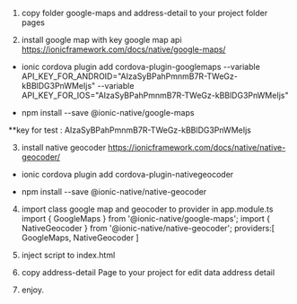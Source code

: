 1. copy folder google-maps and address-detail to your project folder pages

2. install google map with key google map api
https://ionicframework.com/docs/native/google-maps/

- ionic cordova plugin add cordova-plugin-googlemaps --variable API_KEY_FOR_ANDROID="AIzaSyBPahPmnmB7R-TWeGz-kBBlDG3PnWMeIjs" --variable API_KEY_FOR_IOS="AIzaSyBPahPmnmB7R-TWeGz-kBBlDG3PnWMeIjs"

- npm install --save @ionic-native/google-maps


**key for test : AIzaSyBPahPmnmB7R-TWeGz-kBBlDG3PnWMeIjs

3. install native geocoder
https://ionicframework.com/docs/native/native-geocoder/

- ionic cordova plugin add cordova-plugin-nativegeocoder

- npm install --save @ionic-native/native-geocoder

4. import class google map and geocoder to provider in app.module.ts 
import { GoogleMaps } from '@ionic-native/google-maps';
import { NativeGeocoder } from '@ionic-native/native-geocoder';
 providers:[
     GoogleMaps,
     NativeGeocoder
 ]

5. inject script to index.html
<script type="text/javascript" src="http://maps.googleapis.com/maps/api/js?key=AIzaSyBPahPmnmB7R-TWeGz-kBBlDG3PnWMeIjs&libraries=places"></script>

6. copy address-detail Page to your project for edit data address detail 

7. enjoy.